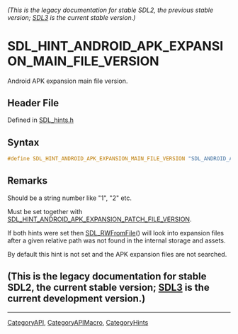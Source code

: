 ###### (This is the legacy documentation for stable SDL2, the previous stable version; [SDL3](https://wiki.libsdl.org/SDL3/) is the current stable version.)
# SDL_HINT_ANDROID_APK_EXPANSION_MAIN_FILE_VERSION

Android APK expansion main file version.

## Header File

Defined in [SDL_hints.h](https://github.com/libsdl-org/SDL/blob/SDL2/include/SDL_hints.h)

## Syntax

```c
#define SDL_HINT_ANDROID_APK_EXPANSION_MAIN_FILE_VERSION "SDL_ANDROID_APK_EXPANSION_MAIN_FILE_VERSION"
```

## Remarks

Should be a string number like "1", "2" etc.

Must be set together with
[SDL_HINT_ANDROID_APK_EXPANSION_PATCH_FILE_VERSION](SDL_HINT_ANDROID_APK_EXPANSION_PATCH_FILE_VERSION).

If both hints were set then [SDL_RWFromFile](SDL_RWFromFile)() will look
into expansion files after a given relative path was not found in the
internal storage and assets.

By default this hint is not set and the APK expansion files are not
searched.

## (This is the legacy documentation for stable SDL2, the current stable version; [SDL3](https://wiki.libsdl.org/SDL3/) is the current development version.)



----
[CategoryAPI](CategoryAPI), [CategoryAPIMacro](CategoryAPIMacro), [CategoryHints](CategoryHints)

